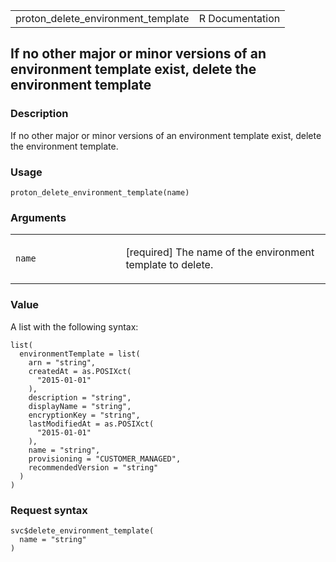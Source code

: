 <table style="width: 100%;">
<tbody>
<tr class="odd">
<td>proton_delete_environment_template</td>
<td style="text-align: right;">R Documentation</td>
</tr>
</tbody>
</table>

## If no other major or minor versions of an environment template exist, delete the environment template

### Description

If no other major or minor versions of an environment template exist,
delete the environment template.

### Usage

    proton_delete_environment_template(name)

### Arguments

<table>
<colgroup>
<col style="width: 35%" />
<col style="width: 65%" />
</colgroup>
<tbody>
<tr class="odd">
<td><code
id="proton_delete_environment_template_:_name">name</code></td>
<td><p>[required] The name of the environment template to
delete.</p></td>
</tr>
</tbody>
</table>

### Value

A list with the following syntax:

    list(
      environmentTemplate = list(
        arn = "string",
        createdAt = as.POSIXct(
          "2015-01-01"
        ),
        description = "string",
        displayName = "string",
        encryptionKey = "string",
        lastModifiedAt = as.POSIXct(
          "2015-01-01"
        ),
        name = "string",
        provisioning = "CUSTOMER_MANAGED",
        recommendedVersion = "string"
      )
    )

### Request syntax

    svc$delete_environment_template(
      name = "string"
    )
